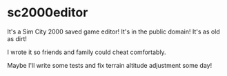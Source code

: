 # sc2000editor

It's a Sim City 2000 saved game editor!  It's in the public domain!  It's as old as dirt!

I wrote it so friends and family could cheat comfortably.

Maybe I'll write some tests and fix terrain altitude adjustment some day!